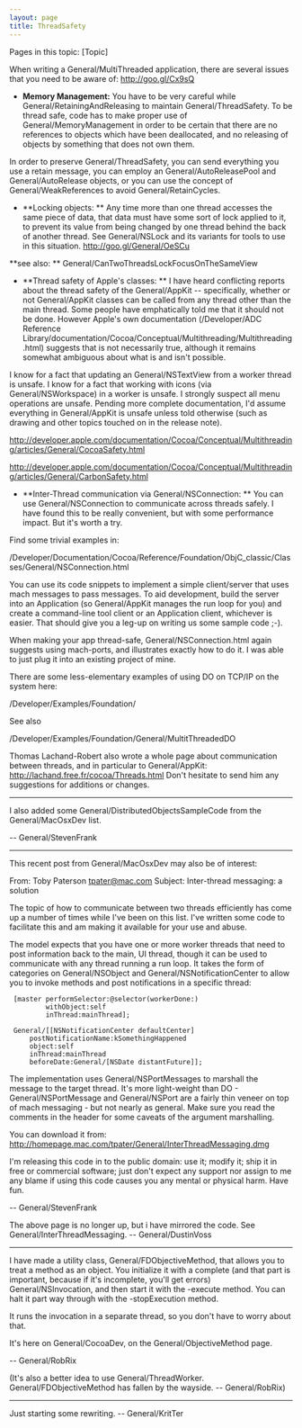 ```yaml
---
layout: page
title: ThreadSafety
---
```




Pages in this topic: [Topic]

When writing a General/MultiThreaded application, there are several issues that you need to be aware of: http://goo.gl/Cx9sQ



* **Memory Management:**
You have to be very careful while General/RetainingAndReleasing to maintain General/ThreadSafety. To be thread safe, code has to make proper use of General/MemoryManagement in order to be certain that there are no references to objects which have been deallocated, and no releasing of objects by something that does not own them.

In order to preserve General/ThreadSafety, you can send everything you use a retain message, you can employ an General/AutoReleasePool and General/AutoRelease objects, or you can use the concept of General/WeakReferences to avoid General/RetainCycles.

* **Locking objects: **
Any time more than one thread accesses the same piece of data, that data must have some sort of lock applied to it, to prevent its value from being changed by one thread behind the back of another thread.  See General/NSLock and its variants for tools to use in this situation. http://goo.gl/General/OeSCu

**see also: ** General/CanTwoThreadsLockFocusOnTheSameView

* **Thread safety of Apple's classes: **
I have heard conflicting reports about the thread safety of the General/AppKit -- specifically, whether or not General/AppKit classes can be called from any thread other than the main thread.  Some people have emphatically told me that it should not be done.  However Apple's own documentation (/Developer/ADC Reference Library/documentation/Cocoa/Conceptual/Multithreading/Multithreading.html) suggests that is not necessarily true, although it remains somewhat ambiguous about what is and isn't possible.

I know for a fact that updating an General/NSTextView from a worker thread is unsafe. I know for a fact that working with icons (via General/NSWorkspace) in a worker is unsafe. I strongly suspect all menu operations are unsafe. Pending more complete documentation, I'd assume everything in General/AppKit is unsafe unless told otherwise (such as drawing and other topics touched on in the release note).

http://developer.apple.com/documentation/Cocoa/Conceptual/Multithreading/articles/General/CocoaSafety.html

http://developer.apple.com/documentation/Cocoa/Conceptual/Multithreading/articles/General/CarbonSafety.html

* **Inter-Thread communication via General/NSConnection: **
You can use General/NSConnection to communicate across threads safely. I have found this to be really convenient, but with some performance impact. But it's worth a try.

Find some trivial examples in:

/Developer/Documentation/Cocoa/Reference/Foundation/ObjC_classic/Classes/General/NSConnection.html

You can use its code snippets to implement a simple client/server that uses mach messages to pass messages. To aid development, build the server into an Application (so General/AppKit manages the run loop for you) and create a command-line tool client or an Application client, whichever is easier. That should give you a leg-up on writing us some sample code ;-).

When making your app thread-safe, General/NSConnection.html again suggests using mach-ports, and illustrates exactly how to do it. I was able to just plug it into an existing project of mine.

There are some less-elementary examples of using DO on TCP/IP on the system here:

/Developer/Examples/Foundation/

See also

/Developer/Examples/Foundation/General/MultitThreadedDO


Thomas Lachand-Robert also wrote a whole page about communication between threads, and in particular to General/AppKit:
http://lachand.free.fr/cocoa/Threads.html
Don't hesitate to send him any suggestions for additions or changes.



----

I also added some General/DistributedObjectsSampleCode from the General/MacOsxDev list.

-- General/StevenFrank





----

This recent post from General/MacOsxDev may also be of interest:
    
From: Toby Paterson <tpater@mac.com>
Subject: Inter-thread messaging: a solution

The topic of how to communicate between two threads efficiently has come 
up a number of times while I've been on this list.  I've written some 
code to facilitate this and am making it available for your use and 
abuse.

The model expects that you have one or more worker threads that need to 
post information back to the main, UI thread, though it can be used to 
communicate with any thread running a run loop.  It takes the form of 
categories on General/NSObject and General/NSNotificationCenter to allow you to invoke 
methods and post notifications in a specific thread:

     [master performSelector:@selector(workerDone:)
             withObject:self
             inThread:mainThread];

     General/[[NSNotificationCenter defaultCenter]
         postNotificationName:kSomethingHappened
         object:self
         inThread:mainThread
         beforeDate:General/[NSDate distantFuture]];

The implementation uses General/NSPortMessages to marshall the message to the 
target thread.  It's more light-weight than DO - General/NSPortMessage and 
General/NSPort are a fairly thin veneer on top of mach messaging - but not 
nearly as general.  Make sure you read the comments in the header for 
some caveats of the argument marshalling.

You can download it from:   
http://homepage.mac.com/tpater/General/InterThreadMessaging.dmg

I'm releasing this code in to the public domain: use it; modify it; ship 
it in free or commercial software; just don't expect any support nor 
assign to me any blame if using this code causes you any mental or 
physical harm.  Have fun.


-- General/StevenFrank

The above page is no longer up, but i have mirrored the code. See General/InterThreadMessaging. -- General/DustinVoss

----

I have made a utility class, General/FDObjectiveMethod, that allows you to treat a method as an object. You initialize it with a complete (and that part is important, because if it's incomplete, you'll get errors) General/NSInvocation, and then start it with the -execute method. You can halt it part way through with the -stopExecution method.

It runs the invocation in a separate thread, so you don't have to worry about that.

It's here on General/CocoaDev, on the General/ObjectiveMethod page.

-- General/RobRix

(It's also a better idea to use General/ThreadWorker. General/FDObjectiveMethod has fallen by the wayside. -- General/RobRix)

----

Just starting some rewriting. -- General/KritTer
